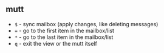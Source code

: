 ## mutt

- `$` - sync mailbox (apply changes, like deleting messages)
- `=` - go to the first item in the mailbox/list
- `*` - go to the last item in the mailbox/list
- `q` - exit the view or the mutt itself
